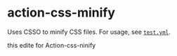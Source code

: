 # action-css-minify
Uses CSSO to minify CSS files. For usage, see [`test.yml`](https://github.com/chand1012/action-css-minify/blob/master/.github/workflows/test.yml).


this edite for Action-css-ninify
